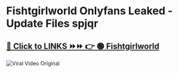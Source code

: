 
 # Fishtgirlworld Onlyfans Leaked - Update Files spjqr

## <h2><a href="https://clipsfans.com/Fishtgirlworld&ref=git">🔗 Click to LINKS ⏩⏩ 👉 🟢 Fishtgirlworld </a></h2>

<a href="https://clipsfans.com/Fishtgirlworld&ref=git" rel="nofollow" data-target="animated-image.originalLink"><img src="https://i.ibb.co.com/xMMVF88/686577567.gif" alt="Viral Video Original" style="max-width: 100%; display: inline-block;" data-target="animated-image.originalImage"></a>

